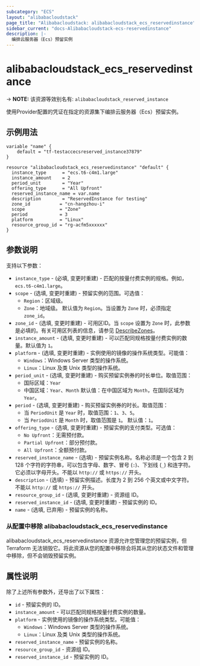 ```yaml
---
subcategory: "ECS"
layout: "alibabacloudstack"
page_title: "Alibabacloudstack: alibabacloudstack_ecs_reservedinstance"
sidebar_current: "docs-Alibabacloudstack-ecs-reservedinstance"
description: |- 
  编排云服务器（Ecs）预留实例
---
```


# alibabacloudstack_ecs_reservedinstance
-> **NOTE:** 该资源等效别名有: `alibabacloudstack_reserved_instance`

使用Provider配置的凭证在指定的资源集下编排云服务器（Ecs）预留实例。

## 示例用法

```hcl
variable "name" {
    default = "tf-testaccecsreserved_instance37879"
}

resource "alibabacloudstack_ecs_reservedinstance" "default" {
  instance_type      = "ecs.t6-c4m1.large"
  instance_amount    = 2
  period_unit        = "Year"
  offering_type      = "All Upfront"
  reserved_instance_name = var.name
  description        = "ReservedInstance for testing"
  zone_id           = "cn-hangzhou-i"
  scope             = "Zone"
  period            = 3
  platform          = "Linux"
  resource_group_id = "rg-acfm5xxxxxx"
}
```

## 参数说明

支持以下参数：

* `instance_type` - (必填, 变更时重建) - 匹配的按量付费实例的规格。例如，`ecs.t6-c4m1.large`。
* `scope` - (选填, 变更时重建) - 预留实例的范围。可选值：
  * `Region`：区域级。
  * `Zone`：地域级。
  默认值为 `Region`。当设置为 `Zone` 时，必须指定 `zone_id`。
* `zone_id` - (选填, 变更时重建) - 可用区ID。当 `scope` 设置为 `Zone` 时，此参数是必填的。有关可用区列表的信息，请参见 [DescribeZones](https://www.alibabacloud.com/help/doc-detail/25610.html)。
* `instance_amount` - (选填, 变更时重建) - 可以匹配同规格按量付费实例的数量。默认值为 `1`。
* `platform` - (选填, 变更时重建) - 实例使用的镜像的操作系统类型。可能值：
  * `Windows`：Windows Server 类型的操作系统。
  * `Linux`：Linux 及类 Unix 类型的操作系统。
* `period_unit` - (选填, 变更时重建) - 购买预留实例券的时长单位。取值范围：
  * 国际区域：`Year`
  * 中国区域：`Year`、`Month`
  默认值：在中国区域为 `Month`，在国际区域为 `Year`。
* `period` - (选填, 变更时重建) - 购买预留实例券的时长。取值范围：
  * 当 `PeriodUnit` 是 `Year` 时，取值范围：`1`、`3`、`5`。
  * 当 `PeriodUnit` 是 `Month` 时，取值范围是 `1`。
  默认值：`1`。
* `offering_type` - (选填, 变更时重建) - 预留实例的支付类型。可选值：
  * `No Upfront`：无需预付款。
  * `Partial Upfront`：部分预付款。
  * `All Upfront`：全额预付款。
* `reserved_instance_name` - (选填) - 预留实例名称。名称必须是一个包含 2 到 128 个字符的字符串，可以包含字母、数字、冒号 (`:`)、下划线 (`_`) 和连字符。它必须以字母开头。不能以 `http://` 或 `https://` 开头。
* `description` - (选填) - 预留实例描述。长度为 2 到 256 个英文或中文字符。不能以 `http://` 或 `https://` 开头。
* `resource_group_id` - (选填, 变更时重建) - 资源组 ID。
* `reserved_instance_id` - (选填, 变更时重建) - 预留实例的 ID。
* `name` - (选填, 已弃用) - 预留实例的名称。

### 从配置中移除 alibabacloudstack_ecs_reservedinstance

alibabacloudstack_ecs_reservedinstance 资源允许您管理您的预留实例，但 Terraform 无法销毁它。将此资源从您的配置中移除会将其从您的状态文件和管理中移除，但不会销毁预留实例。

## 属性说明

除了上述所有参数外，还导出了以下属性：

* `id` - 预留实例的 ID。
* `instance_amount` - 可以匹配同规格按量付费实例的数量。
* `platform` - 实例使用的镜像的操作系统类型。可能值：
  * `Windows`：Windows Server 类型的操作系统。
  * `Linux`：Linux 及类 Unix 类型的操作系统。
* `reserved_instance_name` - 预留实例的名称。
* `resource_group_id` - 资源组 ID。
* `reserved_instance_id` - 预留实例的 ID。